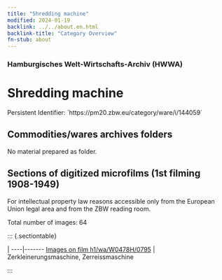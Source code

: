 ```yaml
---
title: "Shredding machine"
modified: 2024-01-19
backlink: ../../about.en.html
backlink-title: "Category Overview"
fn-stub: about
---
```


### Hamburgisches Welt-Wirtschafts-Archiv (HWWA)

# Shredding machine

<div class="hint">Persistent Identifier: `https://pm20.zbw.eu/category/ware/i/144059`</div>







## Commodities/wares archives folders





No material prepared as folder.



<a id="filmsections" />

## Sections of digitized microfilms (1st filming 1908-1949)

<p>For intellectual property law reasons accessible only from the European Union legal area and from the ZBW reading room.</p>



<p>Total number of images: 64</p>




::: {.sectiontable}

 | 
----|-------
<a class="btn" href="https://pm20.zbw.eu/film/h1/wa/W0478H/0795" rel="nofollow">Images on film h1/wa/W0478H/0795</a> | Zerkleinerungsmaschine, Zerreissmaschine


:::
















